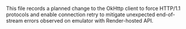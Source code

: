 This file records a planned change to the OkHttp client to force HTTP/1.1 protocols and enable connection retry to mitigate unexpected end-of-stream errors observed on emulator with Render-hosted API.